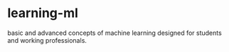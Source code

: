 # learning-ml
basic and advanced concepts of machine learning designed for students and working professionals.
